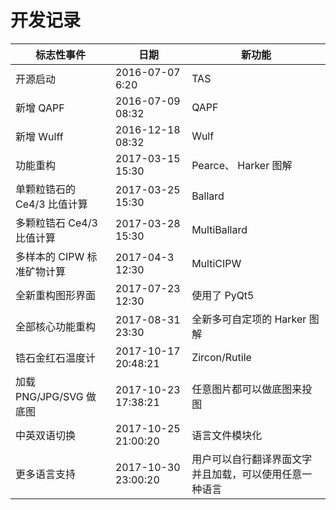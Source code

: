 # 开发记录



|标志性事件|日期|新功能|
|--|--|--|
|开源启动|2016-07-07 6:20|TAS|
|新增 QAPF|2016-07-09 08:32|QAPF|
|新增  Wulff|2016-12-18 08:32|Wulf|
|功能重构|2017-03-15 15:30|Pearce、  Harker 图解|
|单颗粒锆石的 Ce4/3 比值计算|2017-03-25 15:30|Ballard|
|多颗粒锆石 Ce4/3 比值计算|2017-03-28 15:30|MultiBallard|
|多样本的 CIPW 标准矿物计算|2017-04-3 12:30|MultiCIPW|
|全新重构图形界面|2017-07-23 12:30|使用了 PyQt5|
|全部核心功能重构|2017-08-31 23:30|全新多可自定项的 Harker 图解|
|锆石金红石温度计|2017-10-17 20:48:21|Zircon/Rutile|
|加载 PNG/JPG/SVG 做底图|2017-10-23  17:38:21|任意图片都可以做底图来投图|
|中英双语切换|2017-10-25 21:00:20|语言文件模块化|
|更多语言支持|2017-10-30 23:00:20|用户可以自行翻译界面文字并且加载，可以使用任意一种语言|



